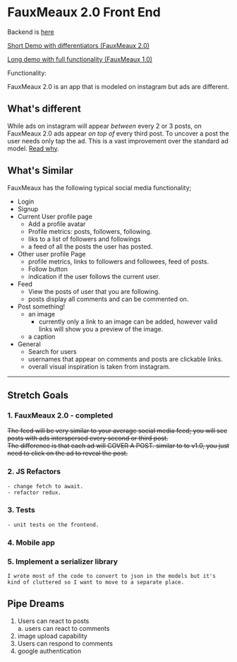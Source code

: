 # FauxMeaux 2.0 Front End


Backend is [here](https://github.com/berellevy/FauxMeaux-backend)

[Short Demo with differentiators (FauxMeaux 2.0)](https://youtu.be/wn-k1jUmqWA)

[Long demo with full functionality (FauxMeaux 1.0)](https://youtu.be/W_5R7iMvfX0)

Functionality:

FauxMeaux 2.0 is an app that is modeled on instagram but ads are different.

## What's different

While ads on instagram will appear *between* every 2 or 3 posts, on FauxMeaux 2.0 ads appear *on top of* every third post. To uncover a post the user needs only tap the ad. This is a vast improvement over the standard ad model. [Read why](https://medium.com/@berellevy/introducing-fauxmeaux-2-0-patent-pending-6b1a14584ab3).

## What's Similar

FauxMeaux has the following typical social media functionality;

- Login
- Signup
- Current User profile page
    - Add a profile avatar 
    - Profile metrics: posts, followers, following.
    - liks to a list of followers and followings
    - a feed of all the posts the user has posted.
- Other user profile Page
    - profile metrics, links to followers and followees, feed of posts.
    - Follow button
    - indication if the user follows the current user.
- Feed
    - View the posts of user that you are following.
    - posts display all comments and can be commented on.
- Post something! 
    - an image
        - currently only a link to an image can be added, however valid links will show you a preview of the image.
    - a caption
- General
    - Search for users
    - usernames that appear on comments and posts are clickable links.
    - overall visual inspiration is taken from instagram.

---

## Stretch Goals

### 1. FauxMeaux 2.0 - completed 
<s>The feed will be very similar to your average social media feed; you will see posts with ads interspersed every second or third post.  
The difference is that each ad will COVER A POST. similar to to v1.0, you just need to click on the ad to reveal the post.</s>

### 2. JS Refactors
    - change fetch to await.
    - refactor redux.

### 3. Tests
    - unit tests on the frontend.

### 4. Mobile app

### 5. Implement a serializer library
    I wrote most of the code to convert to json in the models but it's kind of cluttered so I want to move to a separate place.



## Pipe Dreams

1. Users can react to posts  
    a. users can react to comments
2. image upload capability
3. Users can respond to comments
4. google authentication




